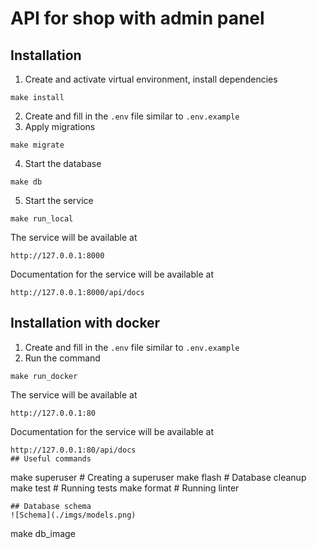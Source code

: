 # API for shop with admin panel
## Installation
1. Create and activate virtual environment, install dependencies
```
make install
```
2. Create and fill in the `.env` file similar to `.env.example`
3. Apply migrations
```
make migrate
```
4. Start the database
```
make db
```
5. Start the service
```
make run_local
```
The service will be available at
```
http://127.0.0.1:8000
```
Documentation for the service will be available at
```
http://127.0.0.1:8000/api/docs
```
## Installation with docker
1. Create and fill in the `.env` file similar to `.env.example`
2. Run the command
```
make run_docker
```
The service will be available at
```
http://127.0.0.1:80
```
Documentation for the service will be available at
```
http://127.0.0.1:80/api/docs
## Useful commands

```
make superuser   # Creating a superuser
make flash       # Database cleanup
make test        # Running tests
make format      # Running linter
```
## Database schema
![Schema](./imgs/models.png)
```
make db_image
```